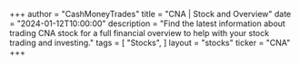 +++
author = "CashMoneyTrades"
title = "CNA | Stock and Overview"
date = "2024-01-12T10:00:00"
description = "Find the latest information about trading CNA stock for a full financial overview to help with your stock trading and investing."
tags = [
"Stocks",
]
layout = "stocks"
ticker = "CNA"
+++
        


    
        